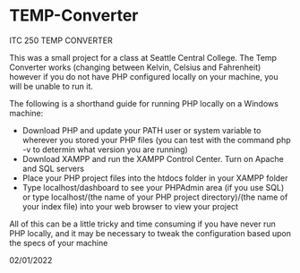 # TEMP-Converter
ITC 250 TEMP CONVERTER

This was a small project for a class at Seattle Central College. The Temp Converter works (changing between Kelvin, Celsius and Fahrenheit) however if you do not have PHP configured locally on your machine, you will be unable to run it. 

The following is a shorthand guide for running PHP locally on a Windows machine:

- Download PHP and update your PATH user or system variable to wherever you stored your PHP files (you can test with the command php -v to determin what version you are running)
- Download XAMPP and run the XAMPP Control Center. Turn on Apache and SQL servers 
- Place your PHP project files into the htdocs folder in your XAMPP folder
- Type localhost/dashboard to see your PHPAdmin area (if you use SQL) or type localhost/(the name of your PHP project directory)/(the name of your index file) into your web browser to view your project

All of this can be a little tricky and time consuming if you have never run PHP locally, and it may be necessary to tweak the configuration based upon the specs of your machine

02/01/2022
